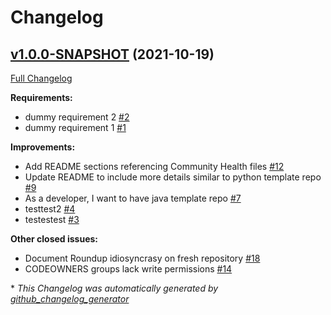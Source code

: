 # Changelog

## [v1.0.0-SNAPSHOT](https://github.com/NASA-PDS/pds-template-repo-java/tree/v1.0.0-SNAPSHOT) (2021-10-19)

[Full Changelog](https://github.com/NASA-PDS/pds-template-repo-java/compare/11104d38a2dfcb23e537dd9e8436b1d3b204d879...v1.0.0-SNAPSHOT)

**Requirements:**

- dummy requirement 2 [\#2](https://github.com/NASA-PDS/pds-template-repo-java/issues/2)
- dummy requirement 1 [\#1](https://github.com/NASA-PDS/pds-template-repo-java/issues/1)

**Improvements:**

- Add README sections referencing Community Health files [\#12](https://github.com/NASA-PDS/pds-template-repo-java/issues/12)
- Update README to include more details similar to python template repo [\#9](https://github.com/NASA-PDS/pds-template-repo-java/issues/9)
- As a developer, I want to have java template repo [\#7](https://github.com/NASA-PDS/pds-template-repo-java/issues/7)
- testtest2 [\#4](https://github.com/NASA-PDS/pds-template-repo-java/issues/4)
- testestest [\#3](https://github.com/NASA-PDS/pds-template-repo-java/issues/3)

**Other closed issues:**

- Document Roundup idiosyncrasy on fresh repository [\#18](https://github.com/NASA-PDS/pds-template-repo-java/issues/18)
- CODEOWNERS groups lack write permissions [\#14](https://github.com/NASA-PDS/pds-template-repo-java/issues/14)



\* *This Changelog was automatically generated by [github_changelog_generator](https://github.com/github-changelog-generator/github-changelog-generator)*

